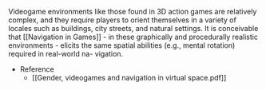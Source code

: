 Videogame environments like those found in 3D action games are relatively complex, and they require players to orient themselves in a variety of locales such as buildings, city streets, and natural settings. It is conceivable that [[Navigation in Games]] - in these graphically and procedurally realistic environments - elicits the same spatial abilities (e.g., mental rotation) required in real-world na- vigation.


- Reference
	- [[Gender, videogames and navigation in virtual space.pdf]]